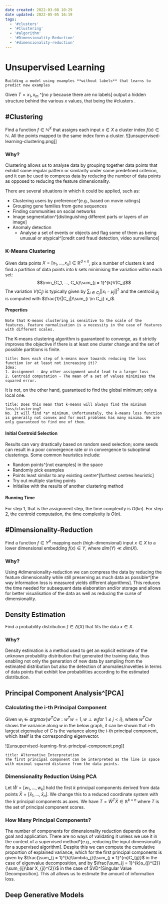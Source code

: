 ```yaml
---
date created: 2022-03-08 10:29
date updated: 2022-05-05 16:19
tags:
  - '#clusters'
  - '#Clustering'
  - '#algorithm'
  - '#Dimensionality-Reduction'
  - '#dimensionality-reduction'
---
```


# Unsupervised Learning

```ad-definition
Building a model using examples **without labels** that learns to predict new examples
```

Given $T = {x_1, x_m}$ ^[no $y$ because there are no labels] output a hidden structure behind the various $x$ values, that being the #clusters .

## #Clustering

Find a function $f \in \mathbb{N}^X$ that assigns each input $x \in X$ a cluster index $f(x) \in \mathbb{N}$. All the points mapped to the same index form a cluster.
![[unsupervised-learning-clustering.png]]

### Why?

Clustering allows us to analyse data by grouping together data points that exhibit some regular pattern or similarity under some predefined criterion, and it can be used to compress data by reducing the number of data points as opposed to reducing the feature dimensionality.

There are several situations in which it could be applied, such as:

- Clustering users by preference^[e.g., based on movie ratings]
- Grouping gene families from gene sequences
- Finding communities on social networks
- Image segmentation^[distinguishing different parts or layers of an image]
- Anomaly detection
  - Analyse a set of events or objects and flag some of them as being unusual or atypical^[credit card fraud detection, video surveillance]

### K-Means Clustering
Given data points $X =[x_1, ..., x_n] \in \mathbb{R}^{d \times n}$, pix a number of clusters $k$ and find a partition of data points into $k$ sets minimising the variation within each set: $$\min_{C_1, ..., C_k}\sum_{j = 1}^{k}V(C_j)$$
The variation $V(C_j)$ is typically given by $\sum_{i \in C_j}||x_i - \mu_j||^2$ and the centroid $\mu_j$ is computed with $\frac{1}{|C_j|}\sum_{i \in C_j} x_i$.

#### Properties
```ad-note
Note that K-means clustering is sensitive to the scale of the features. Feature normalisation is a necessity in the case of features with different scales.
```
The K-means clustering algorithm is guaranteed to converge, as it strictly improves the objective if there is at least one cluster change and the set of possible partitions is finite. 
```ad-question
title: Does each step of k-means move towards reducing the loss function (or at least not increasing it)?
Idea:
1. Assignment - Any other assignment would lead to a larger loss
2. Centroid computation - The mean of a set of values minimises the squared error.
```

It is not, on the other hand, guaranteed to find the global minimum; only a local one.
```ad-question
title: Does this mean that k-means will always find the minimum loss/clustering?
No. It will find *a* minimum. Unfortunately, the k-means loss function is generally not convex and for most problems has many minima. We are only guaranteed to find one of them.
```
#### Initial Centroid Selection
Results can vary drastically based on random seed selection; some seeds can result in a poor convergence rate or in convergence to suboptimal clusterings. Some common heuristics include:
- Random points^[not examples] in the space
- Randomly pick examples
- Points least similar to any existing centre^[furthest centres heuristic]
- Try out multiple starting points
- Initialise with the results of another clustering method

#### Running Time
For step 1, that is the assignment step, the time complexity is $O(kn)$. For step 2, the centroid computation, the time complexity is $O(n)$.

## #Dimensionality-Reduction

Find a function $f \in Y^X$ mapping each (high-dimensional) input $x \in X$ to a lower dimensional embedding $f(x) \in Y$, where $dim(Y) \ll dim(X)$.

### Why?

Using #dimensionality-reduction we can compress the data by reducing the feature dimensionality while still preserving as much data as possible^[the way information loss is measured yields different algorithms]. This reduces the time needed for subsequent data elaboration and/or storage and allows for better visualisation of the data as well as reducing the curse of dimensionality.

## Density Estimation

Find a probability distribution $f \in \Delta(X)$ that fits the data $x \in X$.

### Why?

Density estimation is a method used to get an explicit estimate of the unknown probability distribution that generated the training data, thus enabling not only the generation of new data by sampling from the estimated distribution but also the detection of anomalies/novelties in terms of data points that exhibit low probabilities according to the estimated distribution.

## Principal Component Analysis^[PCA]

### Calculating the i-th Principal Component

Given $w_i \in argmax\{w^T Cw : w^T w = 1, w \perp w_j for\ 1 \le j \lt i\}$, where $w^T Cw$ shows the variance along $w$ in the below graph, it can be shown that i-th largest eigenvalue of $C$ is the variance along the i-th principal component, which itself is the corresponding eigenvector.

![[unsupervised-learning-first-principal-component.png]]

```ad-note
title: Alternative Interpretation
The first principal component can be interpreted as the line in space with minimal squared distance from the data points.
```

### Dimensionality Reduction Using PCA

Let $\hat W = [w_1, ..., w_k]$ hold the first $k$ principal components derived from data points $\bar X = [\bar x_1, ..., \bar x_n]$. We change this to a reduced coordinate system with the $k$ principal components as axes. We have $T = \hat W^T \bar X \in \mathbb{R}^{k \times n}$ where $T$ is the set of principal component scores.

### How Many Principal Components?
The number of components for dimensionality reduction depends on the goal and application. There are no ways of validating it unless we use it in the context of a supervised method^[e.g., reducing the input dimensionality for a supervised algorithm]. Despite this we can compute the cumulative proportion of explained variance, which for the first principal components is given by $\frac{\sum_{j = 1}^{k}\lambda_j}{\sum_{j = 1}^{m}C_{jj}}$ in the case of eigenvalue decomposition, and by $\frac{\sum_{j = 1}^{k}s_{j}^{2}}{\sum_{ij}\bar X_{ji}^{2}}$ in the case of SVD^[Singular Value Decomposition]. This all allows us to estimate the amount of information loss.

## Deep Generative Models
